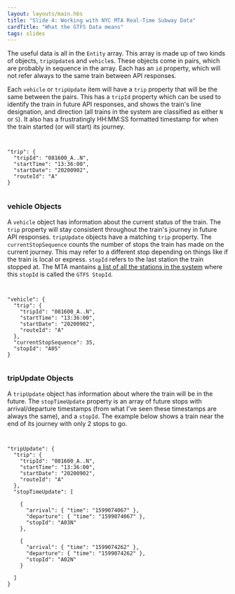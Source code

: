 ```yaml
---
layout: layouts/main.hbs
title: "Slide 4: Working with NYC MTA Real-Time Subway Data"
cardTitle: "What the GTFS Data means"
tags: slides
---
```


The useful data is all in the `Entity` array. This array is made up of two kinds of objects, `tripUpdate`s and `vehicle`s. These objects come in pairs, which are probably in sequence in the array. Each has an `id` property, which will not refer always to the same train between API responses.

Each `vehicle` or `tripUpdate` item will have a `trip` property that will be the same between the pairs. This has a `tripId` property which can be used to identify the train in future API responses, and shows the train's line designation, and direction (all trains in the system are classified as either `N` or `S`). It also has a frustratingly HH:MM:SS formatted timestamp for when the train started (or will start) its journey.

<pre><code>

"trip": {
  "tripId": "081600_A..N",
  "startTime": "13:36:00",
  "startDate": "20200902",
  "routeId": "A"
}

</pre></code>

### vehicle Objects
A `vehicle` object has information about the current status of the train. The `trip` property will stay consistent throughout the train's journey in future API responses. `tripUpdate` objects have a matching `trip` property. The `currentStopSequence` counts the number of stops the train has made on the current journey. This may refer to a different stop depending on things like if the train is local or express. `stopId` refers to the last station the train stopped at. The MTA mantains [a list of all the stations in the system](http://web.mta.info/developers/data/nyct/subway/Stations.csv) where this `stopId` is called the `GTFS StopId`.

<pre><code>

"vehicle": {
  "trip": {
    "tripId": "081600_A..N",
    "startTime": "13:36:00",
    "startDate": "20200902",
    "routeId": "A"
  },
  "currentStopSequence": 35,
  "stopId": "A05"
}

</pre></code>

### tripUpdate Objects

A `tripUpdate` object has information about where the train will be in the future. The `stopTimeUpdate` property is an array of future stops with arrival/departure timestamps (from what I've seen these timestamps are always the same), and a `stopId`. The example below shows a train near the end of its journey with only 2 stops to go.

<pre><code>

"tripUpdate": {
  "trip": {
    "tripId": "081600_A..N",
    "startTime": "13:36:00",
    "startDate": "20200902",
    "routeId": "A"
  },
  "stopTimeUpdate": [

    {
      "arrival": { "time": "1599074067" },
      "departure": { "time": "1599074067" },
      "stopId": "A03N"
    },
    
    {
      "arrival": { "time": "1599074262" },
      "departure": { "time": "1599074262" },
      "stopId": "A02N"
    }

  ]
}

</pre></code>